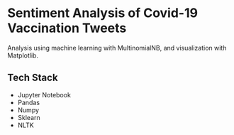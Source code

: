 # Sentiment Analysis of Covid-19 Vaccination Tweets

Analysis using machine learning with MultinomialNB, and visualization with Matplotlib.

## Tech Stack

+ Jupyter Notebook
+ Pandas
+ Numpy
+ Sklearn
+ NLTK
